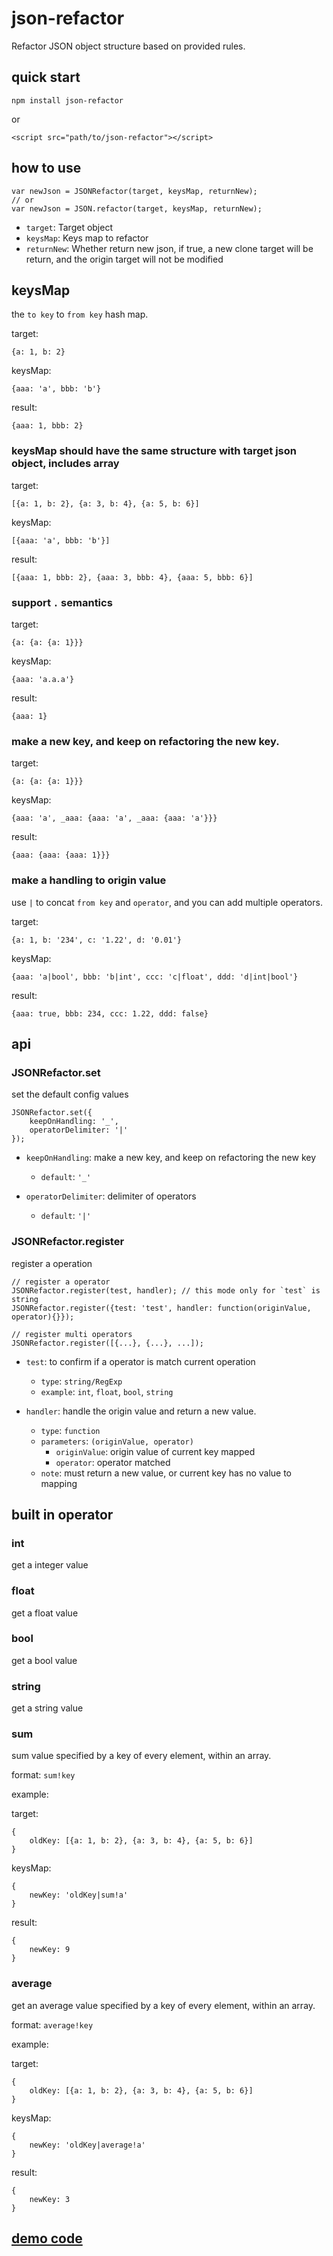 # json-refactor

Refactor JSON object structure based on provided rules.

## quick start

```
npm install json-refactor
```

or 

```
<script src="path/to/json-refactor"></script>
```

## how to use

```
var newJson = JSONRefactor(target, keysMap, returnNew);
// or
var newJson = JSON.refactor(target, keysMap, returnNew);
```

* `target`: Target object
* `keysMap`: Keys map to refactor
* `returnNew`: Whether return new json, if true, a new clone target will be return, and the origin target will not be modified 

## keysMap

the `to key` to `from key` hash map.

target: 

```
{a: 1, b: 2}
```

keysMap: 

```
{aaa: 'a', bbb: 'b'}
```

result: 

```
{aaa: 1, bbb: 2}
```

### keysMap should have the same structure with target json object, includes array

target: 

```
[{a: 1, b: 2}, {a: 3, b: 4}, {a: 5, b: 6}]
```

keysMap: 

```
[{aaa: 'a', bbb: 'b'}]
```

result:
 
```
[{aaa: 1, bbb: 2}, {aaa: 3, bbb: 4}, {aaa: 5, bbb: 6}]
```

### support `.` semantics

target: 

```
{a: {a: {a: 1}}}
```

keysMap: 

```
{aaa: 'a.a.a'}
```

result: 

```
{aaa: 1}
```

### make a new key, and keep on refactoring the new key.

target: 

```
{a: {a: {a: 1}}}
```

keysMap: 

```
{aaa: 'a', _aaa: {aaa: 'a', _aaa: {aaa: 'a'}}}
```

result: 

```
{aaa: {aaa: {aaa: 1}}}
```

### make a handling to origin value

use `|` to concat `from key` and `operator`, and you can add  multiple operators.

target: 

```
{a: 1, b: '234', c: '1.22', d: '0.01'}
```

keysMap: 

```
{aaa: 'a|bool', bbb: 'b|int', ccc: 'c|float', ddd: 'd|int|bool'}
```

result: 

```
{aaa: true, bbb: 234, ccc: 1.22, ddd: false}
```

## api

### JSONRefactor.set

set the default config values

```
JSONRefactor.set({
    keepOnHandling: '_',
    operatorDelimiter: '|'
});
```

* `keepOnHandling`: make a new key, and keep on refactoring the new key
    - `default`: `'_'`

* `operatorDelimiter`: delimiter of operators
    - `default`: `'|'`

### JSONRefactor.register

register a operation

```
// register a operator
JSONRefactor.register(test, handler); // this mode only for `test` is string
JSONRefactor.register({test: 'test', handler: function(originValue, operator){}});

// register multi operators
JSONRefactor.register([{...}, {...}, ...]);
```

* `test`: to confirm if a operator is match current operation
    - `type`: `string/RegExp`
    - `example`: `int`, `float`, `bool`, `string`

* `handler`: handle the origin value and return a new value.
    - `type`: `function`
    - `parameters`: `(originValue, operator)`
        - `originValue`: origin value of current key mapped
        - `operator`: operator matched
    - `note`: must return a new value, or current key has no value to mapping
    
## built in operator

### int

get a integer value

### float

get a float value

### bool

get a bool value

### string

get a string value

### sum

sum value specified by a key of every element, within an array.
 
format: `sum!key`

example: 

target: 

```
{
    oldKey: [{a: 1, b: 2}, {a: 3, b: 4}, {a: 5, b: 6}]
}
```

keysMap: 

```
{
    newKey: 'oldKey|sum!a'
}
```

result:
 
```
{
    newKey: 9
}
```

### average

get an average value specified by a key of every element, within an array.
 
format: `average!key`

example: 

target: 

```
{
    oldKey: [{a: 1, b: 2}, {a: 3, b: 4}, {a: 5, b: 6}]
}
```

keysMap: 

```
{
    newKey: 'oldKey|average!a'
}
```

result:
 
```
{
    newKey: 3
}
```

## [demo code](./example)